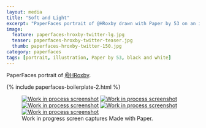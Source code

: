 ```yaml
---
layout: media
title: "Soft and Light"
excerpt: "PaperFaces portrait of @HRoxby drawn with Paper by 53 on an iPad."
image: 
  feature: paperfaces-hroxby-twitter-lg.jpg
  teaser: paperfaces-hroxby-twitter-teaser.jpg
  thumb: paperfaces-hroxby-twitter-150.jpg
category: paperfaces
tags: [portrait, illustration, Paper by 53, black and white]
---
```


PaperFaces portrait of [@HRoxby](http://twitter.com/HRoxby).

{% include paperfaces-boilerplate-2.html %}

<figure class="third">
  <a href="{{ site.url }}/images/paperfaces-hroxby-process-1-lg.jpg"><img src="{{ site.url }}/images/paperfaces-hroxby-process-1-600.jpg" alt="Work in process screenshot"></a>
  <a href="{{ site.url }}/images/paperfaces-hroxby-process-2-lg.jpg"><img src="{{ site.url }}/images/paperfaces-hroxby-process-2-600.jpg" alt="Work in process screenshot"></a>
  <a href="{{ site.url }}/images/paperfaces-hroxby-process-3-lg.jpg"><img src="{{ site.url }}/images/paperfaces-hroxby-process-3-600.jpg" alt="Work in process screenshot"></a>
  <a href="{{ site.url }}/images/paperfaces-hroxby-process-4-lg.jpg"><img src="{{ site.url }}/images/paperfaces-hroxby-process-4-600.jpg" alt="Work in process screenshot"></a>
  <a href="{{ site.url }}/images/paperfaces-hroxby-process-5-lg.jpg"><img src="{{ site.url }}/images/paperfaces-hroxby-process-5-600.jpg" alt="Work in process screenshot"></a>
  <figcaption>Work in progress screen captures Made with Paper.</figcaption>
</figure>